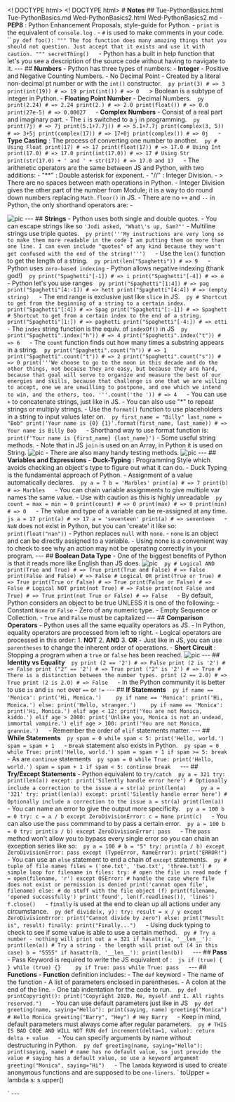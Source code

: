<! DOCTYPE html><html lang="en"><head> <meta charset="UTF-8"> <meta name="viewport" content="width=device-width, initial-scale=1.0"> <title>Document</title></head><body>
<! DOCTYPE html><html lang="en"><head> <meta charset="UTF-8"> <meta name="viewport" content="width=device-width, initial-scale=1.0"> <title>Document</title></head><body> # **Notes** ## Tue-PythonBasics.html Tue-PythonBasics.md Wed-PythonBasics2.html Wed-PythonBasics2.md - **PEP8** : Python Enhancement Proposals, style-guide for Python. - `print` is the equivalent of `console.log` . - `#` is used to make comments in your code. `` `py def foo(): """ The foo function does many amazing things that you should not question. Just accept that it exists and use it with caution. """ secretThing() ` ` ` - Python has a built in help function that let's you see a description of the source code without having to navigate to it. --- ## **Numbers** - Python has three types of numbers: - **Integer** - Positive and Negative Counting Numbers. - No Decimal Point - Created by a literal non-decimal pt number or with the ` int() ` constructor. ` ` `py print(3) # => 3 print(int(19)) # => 19 print(int()) # => 0 ` ` ` > Boolean is a subtype of integer in Python. - **Floating Point Number** - Decimal Numbers. ` ` `py print(2.24) # => 2.24 print(2.) # => 2.0 print(float()) # => 0.0 print(27e-5) # => 0.00027 ` ` ` - **Complex Numbers** - Consist of a real part and imaginary part. - The ` i ` is switched to a ` j ` in programming. ` ` `py print(7j) # => 7j print(5.1+7.7j)) # => 5.1+7.7j print(complex(3, 5)) # => 3+5j print(complex(17)) # => 17+0j print(complex()) # => 0j ` ` ` - **Type Casting** : The process of converting one number to another. ` ` `py # Using Float print(17) # => 17 print(float(17)) # => 17.0 # Using Int print(17.0) # => 17.0 print(int(17.0)) # => 17 # Using Str print(str(17.0) + ' and ' + str(17)) # => 17.0 and 17 ` ` ` - The arithmetic operators are the same between JS and Python, with two additions: - "\*\*" : Double asterisk for exponent. - "//" : Integer Division. - > There are no spaces between math operations in Python. - Integer Division gives the other part of the number from Module; it is a way to do round down numbers replacing ` Math.floor() ` in JS. - There are no ` ++ ` and ` -- ` in Python, the only shorthand operators are: - 

![pic](https://i.gyazo.com/745b12d4b84304462e53a69d8492c58d.png) --- ## **Strings** - Python uses both single and double quotes. - You can escape strings like so ` 'Jodi asked, "What\'s up, Sam?"' ` - Multiline strings use triple quotes. ` ` `py print('''My instructions are very long so to make them more readable in the code I am putting them on more than one line. I can even include "quotes" of any kind because they won't get confused with the end of the string!''') ` ` ` - Use the ` len() ` function to get the length of a string. ` ` `py print(len("Spaghetti")) # => 9 ` ` ` - Python uses ` zero-based indexing ` - Python allows negative indexing (thank god!) ` ` `py print("Spaghetti"[-1]) # => i print("Spaghetti"[-4]) # => e ` ` ` - Python let's you use ranges ` ` `py print("Spaghetti"[1:4]) # => pag print("Spaghetti"[4:-1]) # => hett print("Spaghetti"[4:4]) # => (empty string) ` ` ` - The end range is exclusive just like ` slice ` in JS. ` ` `py # Shortcut to get from the beginning of a string to a certain index. print("Spaghetti"[:4]) # => Spag print("Spaghetti"[:-1]) # => Spaghett # Shortcut to get from a certain index to the end of a string. print("Spaghetti"[1:]) # => paghetti print("Spaghetti"[-4:]) # => etti ` ` ` - The ` index ` string function is the equiv. of ` indexOf() ` in JS ` ` `py print("Spaghetti".index("h")) # => 4 print("Spaghetti".index("t")) # => 6 ` ` ` - The ` count ` function finds out how many times a substring appears in a string. ` ` `py print("Spaghetti".count("h")) # => 1 print("Spaghetti".count("t")) # => 2 print("Spaghetti".count("s")) # => 0 print('''We choose to go to the moon in this decade and do the other things, not because they are easy, but because they are hard, because that goal will serve to organize and measure the best of our energies and skills, because that challenge is one that we are willing to accept, one we are unwilling to postpone, and one which we intend to win, and the others, too. '''.count('the ')) # => 4 ` ` ` - You can use ` + ` to concatenate strings, just like in JS. - You can also use "\*" to repeat strings or multiply strings. - Use the ` format() ` function to use placeholders in a string to input values later on. ` ` `py first_name = "Billy" last_name = "Bob" print('Your name is {0} {1}'.format(first_name, last_name)) # => Your name is Billy Bob ` ` ` - Shorthand way to use format function is: ` print(f'Your name is {first_name} {last_name}') ` - Some useful string methods. - Note that in JS ` join ` is used on an Array, in Python it is used on String. ![pic](https://i.gyazo.com/ed5094aa444e325b59ec3a11393b60f2.png) - There are also many handy testing methods. ![pic](https://i.gyazo.com/af6244c64c06827fb19ac9cd86a75d17.png) --- ## **Variables and Expressions** - **Duck-Typing** : Programming Style which avoids checking an object's type to figure out what it can do. - Duck Typing is the fundamental approach of Python. - Assignment of a value automatically declares. ` ` `py a = 7 b = 'Marbles' print(a) # => 7 print(b) # => Marbles ` ` ` - You can chain variable assignments to give multiple var names the same value. - Use with caution as this is highly unreadable ` ` `py count = max = min = 0 print(count) # => 0 print(max) # => 0 print(min) # => 0 ` ` ` - The value and type of a variable can be re-assigned at any time. ` ` `js a = 17 print(a) # => 17 a = 'seventeen' print(a) # => seventeen ` ` ` - ` NaN ` does not exist in Python, but you can 'create' it like so: ` print(float("nan")) ` - Python replaces ` null ` with ` none `. - ` none ` is an object and can be directly assigned to a variable. - Using none is a convenient way to check to see why an action may not be operating correctly in your program. --- ## **Boolean Data Type** - One of the biggest benefits of Python is that it reads more like English than JS does. ![pic](https://i.gyazo.com/3d9fb881df9245a42024aae4ee38a1c5.png) ` ` `py # Logical AND print(True and True) # => True print(True and False) # => False print(False and False) # => False # Logical OR print(True or True) # => True print(True or False) # => True print(False or False) # => False # Logical NOT print(not True) # => False print(not False and True) # => True print(not True or False) # => False ` ` ` - By default, Python considers an object to be true UNLESS it is one of the following: - Constant ` None ` or ` False ` - Zero of any numeric type. - Empty Sequence or Collection. - ` True ` and ` False ` must be capitalized --- ## **Comparison Operators** - Python uses all the same equality operators as JS. - In Python, equality operators are processed from left to right. - Logical operators are processed in this order: 1. **NOT** 2. **AND** 3. **OR** - Just like in JS, you can use ` parentheses ` to change the inherent order of operations. - **Short Circuit** : Stopping a program when a ` true ` or ` false ` has been reached. ![pic](https://i.gyazo.com/ccbe5511757813a61e3833d13c43fd8b.png) --- ## **Identity vs Equality** ` ` `py print (2 == '2') # => False print (2 is '2') # => False print ("2" == '2') # => True print ("2" is '2') # => True # There is a distinction between the number types. print (2 == 2.0) # => True print (2 is 2.0) # => False ` ` ` - In the Python community it is better to use ` is ` and ` is not ` over ` == ` or ` != ` --- ## **If Statements** ` ` `py if name == 'Monica': print('Hi, Monica.') ` ` ` ` ` `py if name == 'Monica': print('Hi, Monica.') else: print('Hello, stranger.') ` ` ` ` ` `py if name == 'Monica': print('Hi, Monica.') elif age < 12: print('You are not Monica, kiddo.') elif age > 2000: print('Unlike you, Monica is not an undead, immortal vampire.') elif age > 100: print('You are not Monica, grannie.') ` ` ` - Remember the order of ` elif ` statements matter. --- ## **While Statements** ` ` `py spam = 0 while spam < 5: print('Hello, world.') spam = spam + 1 ` ` ` - ` Break ` statement also exists in Python. ` ` `py spam = 0 while True: print('Hello, world.') spam = spam + 1 if spam >= 5: break ` ` ` - As are ` continue ` statements ` ` `py spam = 0 while True: print('Hello, world.') spam = spam + 1 if spam < 5: continue break ` ` ` --- ## **Try/Except Statements** - Python equivalent to ` try/catch ` ` ` `py a = 321 try: print(len(a)) except: print('Silently handle error here') # Optionally include a correction to the issue a = str(a) print(len(a) ` ` ` ` ` `py a = '321' try: print(len(a)) except: print('Silently handle error here') # Optionally include a correction to the issue a = str(a) print(len(a)) ` ` ` - You can name an error to give the output more specificity. ` ` `py a = 100 b = 0 try: c = a / b except ZeroDivisionError: c = None print(c) ` ` ` - You can also use the ` pass ` commmand to by pass a certain error. ` ` `py a = 100 b = 0 try: print(a / b) except ZeroDivisionError: pass ` ` ` - The ` pass ` method won't allow you to bypass every single error so you can chain an exception series like so: ` ` `py a = 100 # b = "5" try: print(a / b) except ZeroDivisionError: pass except (TypeError, NameError): print("ERROR!") ` ` ` - You can use an ` else ` statement to end a chain of ` except ` statements. ` ` `py # tuple of file names files = ('one.txt', 'two.txt', 'three.txt') # simple loop for filename in files: try: # open the file in read mode f = open(filename, 'r') except OSError: # handle the case where file does not exist or permission is denied print('cannot open file', filename) else: # do stuff with the file object (f) print(filename, 'opened successfully') print('found', len(f.readlines()), 'lines') f.close() ` ` ` - ` finally ` is used at the end to clean up all actions under any circumstance. ` ` `py def divide(x, y): try: result = x / y except ZeroDivisionError: print("Cannot divide by zero") else: print("Result is", result) finally: print("Finally...") ` ` ` - Using duck typing to check to see if some value is able to use a certain method. ` ` `py # Try a number - nothing will print out a = 321 if hasattr(a, '__len__'): print(len(a)) # Try a string - the length will print out (4 in this case) b = "5555" if hasattr(b, '__len__'): print(len(b)) ` ` ` --- ## **Pass** - Pass Keyword is required to write the JS equivalent of : ` ` `js if (true) { } while (true) {} ` ` ` ` ` `py if True: pass while True: pass ` ` ` --- ## **Functions** - **Function** definition includes: - The ` def ` keyword - The name of the function - A list of parameters enclosed in parentheses. - A colon at the end of the line. - One tab indentation for the code to run. ` ` `py def printCopyright(): print("Copyright 2020. Me, myself and I. All rights reserved.") ` ` ` - You can use default parameters just like in JS ` ` `py def greeting(name, saying="Hello"): print(saying, name) greeting("Monica") # Hello Monica greeting("Barry", "Hey") # Hey Barry ` ` ` - Keep in mind, default parameters must always come after regular parameters. ` ` `py # THIS IS BAD CODE AND WILL NOT RUN def increment(delta=1, value): return delta + value ` ` ` - You can specify arguments by name without destructuring in Python. ` ` `py def greeting(name, saying="Hello"): print(saying, name) # name has no default value, so just provide the value # saying has a default value, so use a keyword argument greeting("Monica", saying="Hi") ` ` ` - The ` lambda ` keyword is used to create anonymous functions and are supposed to be ` one-liners `. ` toUpper = lambda s: s.upper()

` ---
